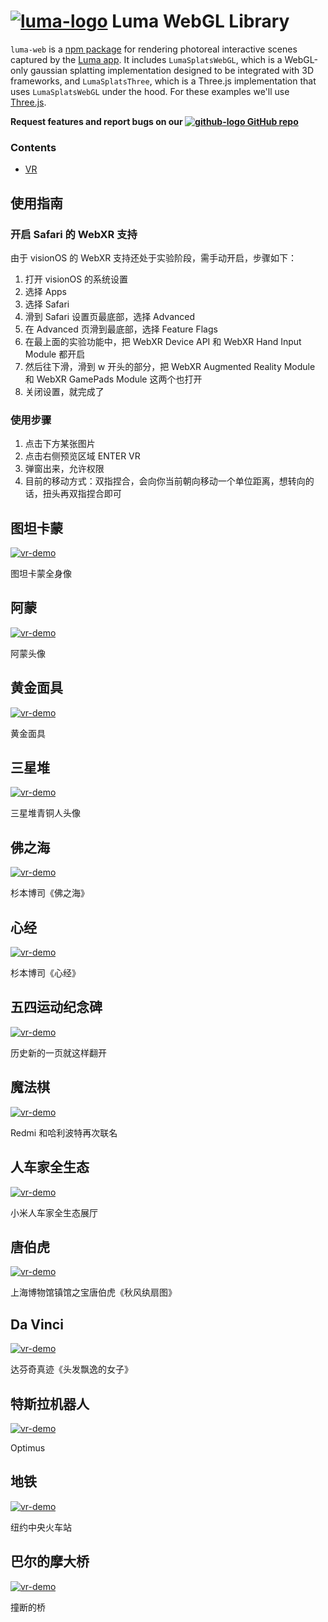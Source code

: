 # [![luma-logo](./assets/logo.svg)](https://lumalabs.ai) Luma WebGL Library

`luma-web` is a [npm package](https://www.npmjs.com/package/@lumaai/luma-web) for rendering photoreal interactive scenes captured by the [Luma app](https://lumalabs.ai/). It includes `LumaSplatsWebGL`, which is a WebGL-only gaussian splatting implementation designed to be integrated with 3D frameworks, and `LumaSplatsThree`, which is a Three.js implementation that uses `LumaSplatsWebGL` under the hood. For these examples we'll use [Three.js](https://threejs.org/).


**Request features and report bugs on our [![github-logo](./assets/images/github-mark-16.svg) GitHub repo](https://github.com/lumalabs/luma-web-library)** 

### Contents
- [VR](#vr)


## 使用指南

### 开启 Safari 的 WebXR 支持
由于 visionOS 的 WebXR 支持还处于实验阶段，需手动开启，步骤如下：
1. 打开 visionOS 的系统设置
2. 选择 Apps
3. 选择 Safari
4. 滑到 Safari 设置页最底部，选择 Advanced
5. 在 Advanced 页滑到最底部，选择 Feature Flags
6. 在最上面的实验功能中，把 WebXR Device API 和 WebXR Hand Input Module 都开启
7. 然后往下滑，滑到 w 开头的部分，把 WebXR Augmented Reality Module 和 WebXR GamePads Module 这两个也打开
8. 关闭设置，就完成了

### 使用步骤
1. 点击下方某张图片
2. 点击右侧预览区域 ENTER VR
3. 弹窗出来，允许权限
4. 目前的移动方式：双指捏合，会向你当前朝向移动一个单位距离，想转向的话，扭头再双指捏合即可

## 图坦卡蒙
[![vr-demo](./assets/images/Tutankhamun.png)](#Tutankhamun)

图坦卡蒙全身像

## 阿蒙
[![vr-demo](./assets/images/Amon.png)](#Amon)

阿蒙头像

## 黄金面具
[![vr-demo](./assets/images/goldmask.png)](#goldmask)

黄金面具

## 三星堆
[![vr-demo](./assets/images/sanxingdui.jpg)](#sanxingdui)

三星堆青铜人头像

## 佛之海
[![vr-demo](./assets/images/Sea_of_Buddha.png)](#Sea_of_Buddha)

杉本博司《佛之海》

## 心经
[![vr-demo](./assets/images/xin_jing.png)](#xin_jing)

杉本博司《心经》

## 五四运动纪念碑
[![vr-demo](./assets/images/may4th.jpg)](#may4th)

历史新的一页就这样翻开

## 魔法棋
[![vr-demo](./assets/images/chess.jpg)](#chess)

Redmi 和哈利波特再次联名

## 人车家全生态
[![vr-demo](./assets/images/car.jpg)](#car)

小米人车家全生态展厅

## 唐伯虎
[![vr-demo](./assets/images/tangbohu.jpg)](#tangbohu)

上海博物馆镇馆之宝唐伯虎《秋风纨扇图》

## Da Vinci
[![vr-demo](./assets/images/davinci.jpg)](#davinci)

达芬奇真迹《头发飘逸的女子》

## 特斯拉机器人
[![vr-demo](./assets/images/teslabot.jpg)](#teslabot)

Optimus

## 地铁
[![vr-demo](./assets/images/subway.jpg)](#subway)

纽约中央火车站

## 巴尔的摩大桥
[![vr-demo](./assets/images/Baltimore.jpg)](#Baltimore)

撞断的桥

